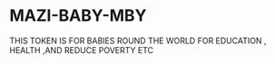 # MAZI-BABY-MBY
THIS TOKEN IS FOR BABIES ROUND THE WORLD FOR EDUCATION , HEALTH ,AND  REDUCE POVERTY ETC 
